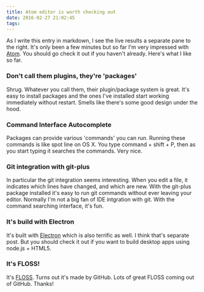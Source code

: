 ```yaml
---
title: Atom editor is worth checking out
date: 2016-02-27 21:02:45
tags:
---
```


As I write this entry in markdown, I see the live results a separate pane to the right. It's only been a few minutes but so far I'm very impressed with [Atom](http://atom.io). You should go check it out if you haven't already. Here's what I like so far.

### Don't call them plugins, they're 'packages'

Shrug. Whatever you call them, their plugin/package system is great. It's easy to install packages and the ones I've installed start working immediately without restart. Smells like there's some good design under the hood.

### Command Interface Autocomplete

Packages can provide various 'commands' you can run. Running these commands is like spot line on OS X. You type command + shift + P, then as you start typing it searches the commands. Very nice.

### Git integration with git-plus

In particular the git integration seems interesting. When you edit a file, it indicates which lines have changed, and which are new. With the git-plus package installed it's easy to run git commands without ever leaving your editor. Normally I'm not a big fan of IDE intgration with git. With the command searching interface, it's fun.

### It's build with Electron

It's built with [Electron](http://http://electron.atom.io/) which is also terrific as well. I think that's separate post. But you should check it out if you want to build desktop apps using node.js + HTML5.

### It's FLOSS!

It's [FLOSS](https://en.wikipedia.org/wiki/Free_and_open-source_software). Turns out it's made by GitHub. Lots of great FLOSS coming out of GitHub. Thanks!
